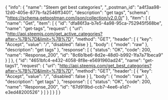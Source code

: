{
  "info": {
    "name": "Steem get best categories",
    "_postman_id": "a4f3aa98-12d0-405e-877b-fa2546ff3401",
    "description": "get tags",
    "schema": "https://schema.getpostman.com/json/collection/v2.0.0/"
  },
  "item": [
    {
      "name": "Get",
      "item": [
        {
          "id": "dfa86f3a-b7e5-4a98-95ca-752945f568be",
          "name": "get-tags",
          "request": {
            "url": "http://api.steemjs.com/get_active_categories?after=%7B%7D&limit=%7B%7D",
            "method": "GET",
            "header": [
              {
                "key": "Accept",
                "value": "*/*",
                "disabled": false
              }
            ],
            "body": {
              "mode": "raw"
            },
            "description": "get tags"
          },
          "response": [
            {
              "status": "OK",
              "code": 200,
              "name": "Response_200",
              "id": "8c6b1be6-8d2e-48d0-b992-1fa7a71beca9"
            }
          ]
        },
        {
          "id": "4651bfc4-e432-4058-8f8e-e5691960ad24",
          "name": "get-tags1",
          "request": {
            "url": "http://api.steemjs.com/get_best_categories?after=%7B%7D&limit=%7B%7D",
            "method": "GET",
            "header": [
              {
                "key": "Accept",
                "value": "*/*",
                "disabled": false
              }
            ],
            "body": {
              "mode": "raw"
            },
            "description": "get tags"
          },
          "response": [
            {
              "status": "OK",
              "code": 200,
              "name": "Response_200",
              "id": "67d919bd-ccb7-4ee6-a1d7-e3ed48200526"
            }
          ]
        }
      ]
    }
  ]
}